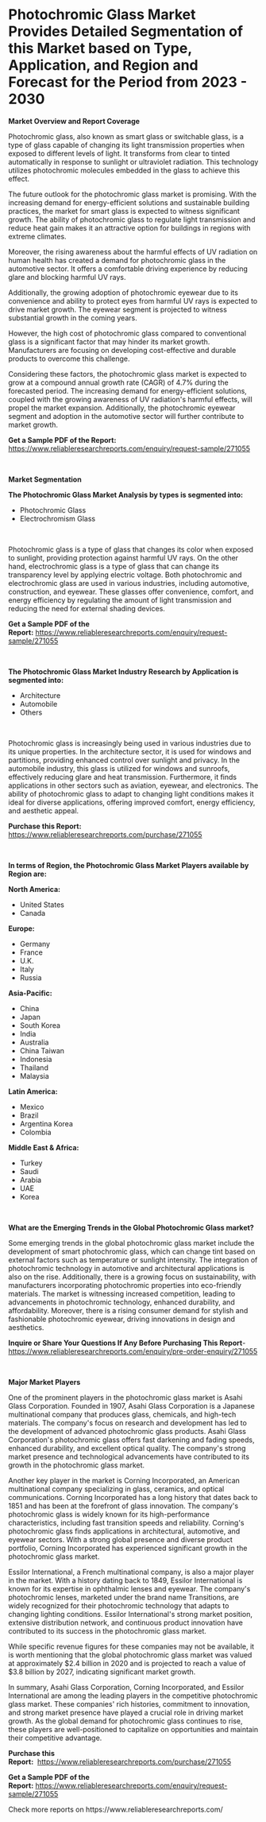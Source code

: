 <p><h1>Photochromic Glass Market Provides Detailed Segmentation of this Market based on Type, Application, and Region and Forecast for the Period from 2023 - 2030</h1></p><p><strong>Market Overview and Report Coverage</strong></p>
<p><p>Photochromic glass, also known as smart glass or switchable glass, is a type of glass capable of changing its light transmission properties when exposed to different levels of light. It transforms from clear to tinted automatically in response to sunlight or ultraviolet radiation. This technology utilizes photochromic molecules embedded in the glass to achieve this effect.</p><p>The future outlook for the photochromic glass market is promising. With the increasing demand for energy-efficient solutions and sustainable building practices, the market for smart glass is expected to witness significant growth. The ability of photochromic glass to regulate light transmission and reduce heat gain makes it an attractive option for buildings in regions with extreme climates.</p><p>Moreover, the rising awareness about the harmful effects of UV radiation on human health has created a demand for photochromic glass in the automotive sector. It offers a comfortable driving experience by reducing glare and blocking harmful UV rays.</p><p>Additionally, the growing adoption of photochromic eyewear due to its convenience and ability to protect eyes from harmful UV rays is expected to drive market growth. The eyewear segment is projected to witness substantial growth in the coming years.</p><p>However, the high cost of photochromic glass compared to conventional glass is a significant factor that may hinder its market growth. Manufacturers are focusing on developing cost-effective and durable products to overcome this challenge.</p><p>Considering these factors, the photochromic glass market is expected to grow at a compound annual growth rate (CAGR) of 4.7% during the forecasted period. The increasing demand for energy-efficient solutions, coupled with the growing awareness of UV radiation's harmful effects, will propel the market expansion. Additionally, the photochromic eyewear segment and adoption in the automotive sector will further contribute to market growth.</p></p>
<p><strong>Get a Sample PDF of the Report:</strong> <a href="https://www.reliableresearchreports.com/enquiry/request-sample/271055">https://www.reliableresearchreports.com/enquiry/request-sample/271055</a></p>
<p>&nbsp;</p>
<p><strong>Market Segmentation</strong></p>
<p><strong>The Photochromic Glass Market Analysis by types is segmented into:</strong></p>
<p><ul><li>Photochromic Glass</li><li>Electrochromism Glass</li></ul></p>
<p>&nbsp;</p>
<p><p>Photochromic glass is a type of glass that changes its color when exposed to sunlight, providing protection against harmful UV rays. On the other hand, electrochromic glass is a type of glass that can change its transparency level by applying electric voltage. Both photochromic and electrochromic glass are used in various industries, including automotive, construction, and eyewear. These glasses offer convenience, comfort, and energy efficiency by regulating the amount of light transmission and reducing the need for external shading devices.</p></p>
<p><strong>Get a Sample PDF of the Report:</strong>&nbsp;<a href="https://www.reliableresearchreports.com/enquiry/request-sample/271055">https://www.reliableresearchreports.com/enquiry/request-sample/271055</a></p>
<p>&nbsp;</p>
<p><strong>The Photochromic Glass Market Industry Research by Application is segmented into:</strong></p>
<p><ul><li>Architecture</li><li>Automobile</li><li>Others</li></ul></p>
<p>&nbsp;</p>
<p><p>Photochromic glass is increasingly being used in various industries due to its unique properties. In the architecture sector, it is used for windows and partitions, providing enhanced control over sunlight and privacy. In the automobile industry, this glass is utilized for windows and sunroofs, effectively reducing glare and heat transmission. Furthermore, it finds applications in other sectors such as aviation, eyewear, and electronics. The ability of photochromic glass to adapt to changing light conditions makes it ideal for diverse applications, offering improved comfort, energy efficiency, and aesthetic appeal.</p></p>
<p><strong>Purchase this Report:</strong>&nbsp; <a href="https://www.reliableresearchreports.com/purchase/271055">https://www.reliableresearchreports.com/purchase/271055</a></p>
<p>&nbsp;</p>
<p><strong>In terms of Region, the Photochromic Glass Market Players available by Region are:</strong></p>
<p>
    <p> <strong> North America: </strong>
        <ul>
            <li>United States</li>
            <li>Canada</li>
        </ul>
        </p> 
    <p> <strong> Europe: </strong>
        <ul>
            <li>Germany</li>
            <li>France</li>
            <li>U.K.</li>
            <li>Italy</li>
            <li>Russia</li>
        </ul>
        </p> 
    <p> <strong> Asia-Pacific: </strong>
        <ul>
            <li>China</li>
            <li>Japan</li>
            <li>South Korea</li>
            <li>India</li>
            <li>Australia</li>
            <li>China Taiwan</li>
            <li>Indonesia</li>
            <li>Thailand</li>
            <li>Malaysia</li>
        </ul>
        </p> 
    <p> <strong> Latin America: </strong>
        <ul>
            <li>Mexico</li>
            <li>Brazil</li>
            <li>Argentina Korea</li>
            <li>Colombia</li>
        </ul>
        </p> 
    <p> <strong> Middle East & Africa: </strong>
        <ul>
            <li>Turkey</li>
            <li>Saudi</li>
            <li>Arabia</li>
            <li>UAE</li>
            <li>Korea</li>
        </ul>
    </p>
    </p>
<p>&nbsp;</p>
<p><strong>What are the Emerging Trends in the Global Photochromic Glass market?</strong></p>
<p><p>Some emerging trends in the global photochromic glass market include the development of smart photochromic glass, which can change tint based on external factors such as temperature or sunlight intensity. The integration of photochromic technology in automotive and architectural applications is also on the rise. Additionally, there is a growing focus on sustainability, with manufacturers incorporating photochromic properties into eco-friendly materials. The market is witnessing increased competition, leading to advancements in photochromic technology, enhanced durability, and affordability. Moreover, there is a rising consumer demand for stylish and fashionable photochromic eyewear, driving innovations in design and aesthetics.</p></p>
<p><strong>Inquire or Share Your Questions If Any Before Purchasing This Report</strong>- <a href="https://www.reliableresearchreports.com/enquiry/pre-order-enquiry/271055">https://www.reliableresearchreports.com/enquiry/pre-order-enquiry/271055</a></p>
<p>&nbsp;</p>
<p><strong>Major Market Players</strong></p>
<p><p>One of the prominent players in the photochromic glass market is Asahi Glass Corporation. Founded in 1907, Asahi Glass Corporation is a Japanese multinational company that produces glass, chemicals, and high-tech materials. The company's focus on research and development has led to the development of advanced photochromic glass products. Asahi Glass Corporation's photochromic glass offers fast darkening and fading speeds, enhanced durability, and excellent optical quality. The company's strong market presence and technological advancements have contributed to its growth in the photochromic glass market.</p><p>Another key player in the market is Corning Incorporated, an American multinational company specializing in glass, ceramics, and optical communications. Corning Incorporated has a long history that dates back to 1851 and has been at the forefront of glass innovation. The company's photochromic glass is widely known for its high-performance characteristics, including fast transition speeds and reliability. Corning's photochromic glass finds applications in architectural, automotive, and eyewear sectors. With a strong global presence and diverse product portfolio, Corning Incorporated has experienced significant growth in the photochromic glass market.</p><p>Essilor International, a French multinational company, is also a major player in the market. With a history dating back to 1849, Essilor International is known for its expertise in ophthalmic lenses and eyewear. The company's photochromic lenses, marketed under the brand name Transitions, are widely recognized for their photochromic technology that adapts to changing lighting conditions. Essilor International's strong market position, extensive distribution network, and continuous product innovation have contributed to its success in the photochromic glass market.</p><p>While specific revenue figures for these companies may not be available, it is worth mentioning that the global photochromic glass market was valued at approximately $2.4 billion in 2020 and is projected to reach a value of $3.8 billion by 2027, indicating significant market growth.</p><p>In summary, Asahi Glass Corporation, Corning Incorporated, and Essilor International are among the leading players in the competitive photochromic glass market. These companies' rich histories, commitment to innovation, and strong market presence have played a crucial role in driving market growth. As the global demand for photochromic glass continues to rise, these players are well-positioned to capitalize on opportunities and maintain their competitive advantage.</p></p>
<p><strong>Purchase this Report:</strong>&nbsp;&nbsp;<a href="https://www.reliableresearchreports.com/purchase/271055">https://www.reliableresearchreports.com/purchase/271055</a></p>
<p></p>
<p><strong>Get a Sample PDF of the Report:</strong>&nbsp;<a href="https://www.reliableresearchreports.com/enquiry/request-sample/271055">https://www.reliableresearchreports.com/enquiry/request-sample/271055</a></p>
<p>Check more reports on https://www.reliableresearchreports.com/</p>